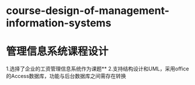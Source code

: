 # course-design-of-management-information-systems
<h1>管理信息系统课程设计</h1>
1.选择了企业的工资管理信息系统作为课题**
2.支持结构设计和UML，采用office的Access数据库，功能与后台数据库之间需存在转换
